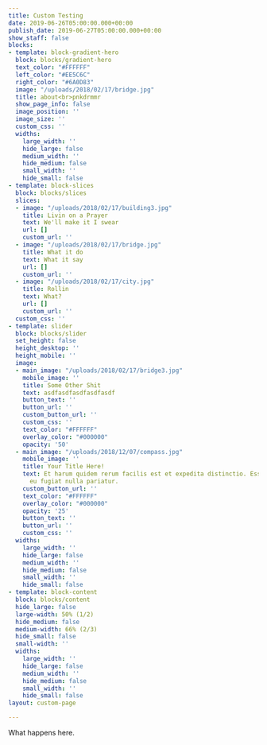 ```yaml
---
title: Custom Testing
date: 2019-06-26T05:00:00.000+00:00
publish_date: 2019-06-27T05:00:00.000+00:00
show_staff: false
blocks:
- template: block-gradient-hero
  block: blocks/gradient-hero
  text_color: "#FFFFFF"
  left_color: "#EE5C6C"
  right_color: "#6A0D83"
  image: "/uploads/2018/02/17/bridge.jpg"
  title: about<br>pnkdrmmr
  show_page_info: false
  image_position: ''
  image_size: ''
  custom_css: ''
  widths:
    large_width: ''
    hide_large: false
    medium_width: ''
    hide_medium: false
    small_width: ''
    hide_small: false
- template: block-slices
  block: blocks/slices
  slices:
  - image: "/uploads/2018/02/17/building3.jpg"
    title: Livin on a Prayer
    text: We'll make it I swear
    url: []
    custom_url: ''
  - image: "/uploads/2018/02/17/bridge.jpg"
    title: What it do
    text: What it say
    url: []
    custom_url: ''
  - image: "/uploads/2018/02/17/city.jpg"
    title: Rollin
    text: What?
    url: []
    custom_url: ''
  custom_css: ''
- template: slider
  block: blocks/slider
  set_height: false
  height_desktop: ''
  height_mobile: ''
  image:
  - main_image: "/uploads/2018/02/17/bridge3.jpg"
    mobile_image: ''
    title: Some Other Shit
    text: asdfasdfasdfasdfasdf
    button_text: ''
    button_url: ''
    custom_button_url: ''
    custom_css: ''
    text_color: "#FFFFFF"
    overlay_color: "#000000"
    opacity: '50'
  - main_image: "/uploads/2018/12/07/compass.jpg"
    mobile_image: ''
    title: Your Title Here!
    text: Et harum quidem rerum facilis est et expedita distinctio. Esse cillum dolore
      eu fugiat nulla pariatur.
    custom_button_url: ''
    text_color: "#FFFFFF"
    overlay_color: "#000000"
    opacity: '25'
    button_text: ''
    button_url: ''
    custom_css: ''
  widths:
    large_width: ''
    hide_large: false
    medium_width: ''
    hide_medium: false
    small_width: ''
    hide_small: false
- template: block-content
  block: blocks/content
  hide_large: false
  large-width: 50% (1/2)
  hide_medium: false
  medium-width: 66% (2/3)
  hide_small: false
  small-width: ''
  widths:
    large_width: ''
    hide_large: false
    medium_width: ''
    hide_medium: false
    small_width: ''
    hide_small: false
layout: custom-page

---
```

What happens here.